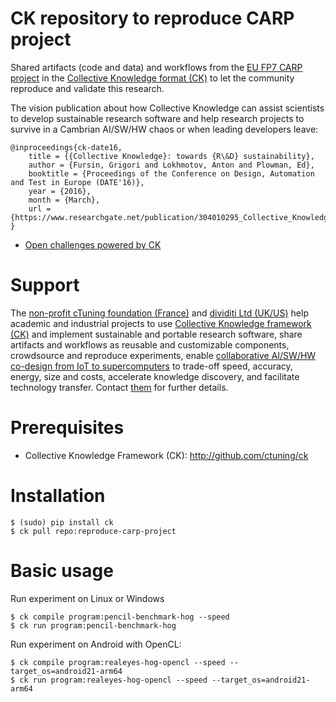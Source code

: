 CK repository to reproduce CARP project
=======================================

Shared artifacts (code and data) and workflows
from the [EU FP7 CARP project](http://carp.doc.ic.ac.uk)
in the [Collective Knowledge format (CK)](http://cKnowledge.org)
to let the community reproduce and validate this research.

The vision publication about how Collective Knowledge
can assist scientists to develop sustainable research software 
and help research projects to survive in a Cambrian AI/SW/HW chaos
or when leading developers leave:


```
@inproceedings{ck-date16,
    title = {{Collective Knowledge}: towards {R\&D} sustainability},
    author = {Fursin, Grigori and Lokhmotov, Anton and Plowman, Ed},
    booktitle = {Proceedings of the Conference on Design, Automation and Test in Europe (DATE'16)},
    year = {2016},
    month = {March},
    url = {https://www.researchgate.net/publication/304010295_Collective_Knowledge_Towards_RD_Sustainability}
}
```

* [Open challenges powered by CK](https://github.com/ctuning/ck/wiki/Research-and-development-challenges)

Support
=======
The [non-profit cTuning foundation (France)](http://cTuning.org)
and [dividiti Ltd (UK/US)](http://dividiti.com)
help academic and industrial projects to use
[Collective Knowledge framework (CK)](http://cKnowledge.org) and implement sustainable
and portable research software, share artifacts and workflows as reusable and
customizable components, crowdsource and reproduce experiments,
enable [collaborative AI/SW/HW co-design from IoT to supercomputers](http://cKnowledge.org/ai)
to trade-off speed, accuracy, energy, size and costs,
accelerate knowledge discovery, and facilitate technology transfer.
Contact [them](mailto:grigori.fursin@ctuning.org;anton@dividiti.com) 
for further details.

Prerequisites
=============
* Collective Knowledge Framework (CK): http://github.com/ctuning/ck

Installation
============

```
$ (sudo) pip install ck
$ ck pull repo:reproduce-carp-project
```

Basic usage
===========

Run experiment on Linux or Windows

```
$ ck compile program:pencil-benchmark-hog --speed
$ ck run program:pencil-benchmark-hog
```

Run experiment on Android with OpenCL:

```
$ ck compile program:realeyes-hog-opencl --speed --target_os=android21-arm64
$ ck run program:realeyes-hog-opencl --speed --target_os=android21-arm64
```
